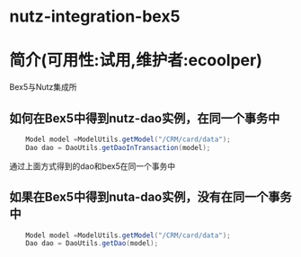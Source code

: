 nutz-integration-bex5
==================================

简介(可用性:试用,维护者:ecoolper)
==================================

Bex5与Nutz集成所

## 如何在Bex5中得到nutz-dao实例，在同一个事务中


```java
    Model model =ModelUtils.getModel("/CRM/card/data");
    Dao dao = DaoUtils.getDaoInTransaction(model);
```
通过上面方式得到的dao和bex5在同一个事务中

## 如果在Bex5中得到nuta-dao实例，没有在同一个事务中

```java
    Model model =ModelUtils.getModel("/CRM/card/data");
    Dao dao = DaoUtils.getDao(model);
```

